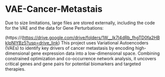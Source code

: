 # VAE-Cancer-Metastais
Due to size limitations, large files are stored externally, including the code for the VAE and the data for Gene Perturbations:

(https://(https://drive.google.com/drive/folders/1W__Ik7l4dRb_fhgTD0fa2HBkIpNIYBz5?usp=drive_link)
This project uses Variational Autoencoders (VAEs) to identify key drivers of cancer metastasis by encoding high-dimensional gene expression data into a low-dimensional space. Combining constrained optimization and co-occurrence network analysis, it uncovers critical genes and gene pairs for potential biomarkers and targeted therapies.
